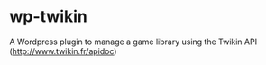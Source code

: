 wp-twikin
=========

A Wordpress plugin to manage a game library using the Twikin API (http://www.twikin.fr/apidoc)
